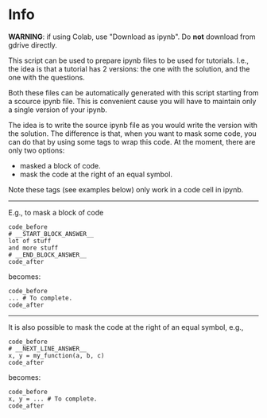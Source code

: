 # Info

**WARNING**: if using Colab, use "Download as ipynb". Do **not** download from gdrive directly.

This script can be used to prepare ipynb files to be used for tutorials.
I.e., the idea is that a tutorial has 2 versions: the one with the solution,
and the one with the questions.

Both these files can be automatically generated with this script starting from
a scource ipynb file. This is convenient cause you will have to maintain only
a single version of your ipynb.

The idea is to write the source ipynb file as you would write the version
with the solution. The difference is that, when you want to mask some code,
you can do that by using some tags to wrap this code.
At the moment, there are only two options:
* masked a block of code.
* mask the code at the right of an equal symbol.

Note these tags (see examples below) only work in a code cell in ipynb. 

----

E.g., to mask a block of code

    code_before
    # __START_BLOCK_ANSWER__
    lot of stuff
    and more stuff
    # __END_BLOCK_ANSWER__
    code_after

becomes:

    code_before
    ... # To complete.
    code_after

----

It is also possible to mask the code at the right of an equal symbol, e.g.,

    code_before
    # __NEXT_LINE_ANSWER__
    x, y = my_function(a, b, c)
    code_after

becomes:

    code_before
    x, y = ... # To complete.
    code_after